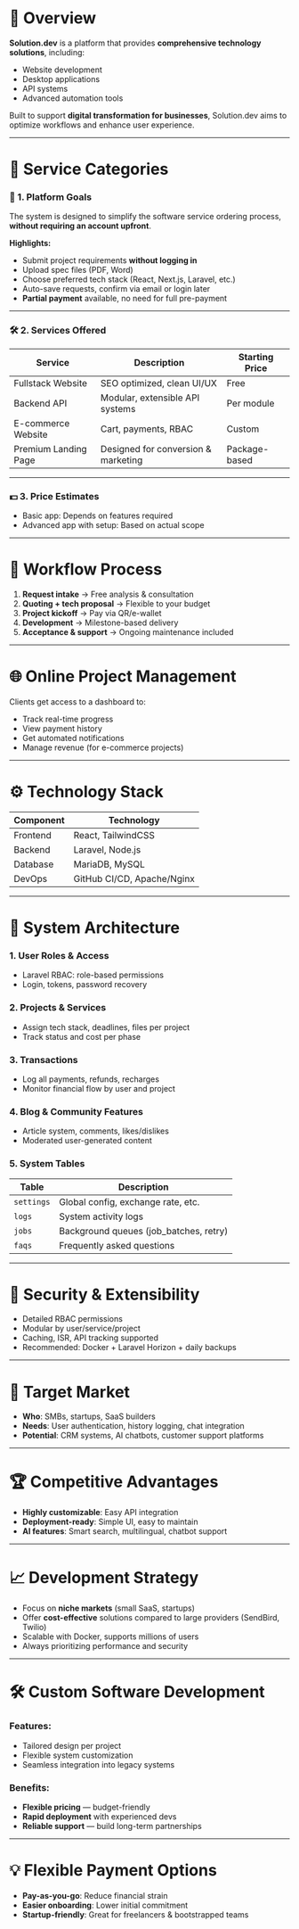 # 📌 Overview

**Solution.dev** is a platform that provides **comprehensive technology solutions**, including:
- Website development
- Desktop applications
- API systems
- Advanced automation tools

Built to support **digital transformation for businesses**, Solution.dev aims to optimize workflows and enhance user experience.

---

# 🧩 Service Categories

### 🎯 1. Platform Goals

The system is designed to simplify the software service ordering process, **without requiring an account upfront**.

**Highlights:**
- Submit project requirements **without logging in**
- Upload spec files (PDF, Word)
- Choose preferred tech stack (React, Next.js, Laravel, etc.)
- Auto-save requests, confirm via email or login later
- **Partial payment** available, no need for full pre-payment

---

### 🛠️ 2. Services Offered

| Service                    | Description                                    | Starting Price |
|---------------------------|------------------------------------------------|----------------|
| Fullstack Website         | SEO optimized, clean UI/UX                     | Free           |
| Backend API               | Modular, extensible API systems                | Per module     |
| E-commerce Website        | Cart, payments, RBAC                           | Custom         |
| Premium Landing Page      | Designed for conversion & marketing            | Package-based  |

---

### 💵 3. Price Estimates

- Basic app: Depends on features required
- Advanced app with setup: Based on actual scope

---

# 🔁 Workflow Process

1. **Request intake** → Free analysis & consultation
2. **Quoting + tech proposal** → Flexible to your budget
3. **Project kickoff** → Pay via QR/e-wallet
4. **Development** → Milestone-based delivery
5. **Acceptance & support** → Ongoing maintenance included

---

# 🌐 Online Project Management

Clients get access to a dashboard to:
- Track real-time progress
- View payment history
- Get automated notifications
- Manage revenue (for e-commerce projects)

---

# ⚙️ Technology Stack

| Component   | Technology                 |
|-------------|----------------------------|
| Frontend    | React, TailwindCSS         |
| Backend     | Laravel, Node.js           |
| Database    | MariaDB, MySQL             |
| DevOps      | GitHub CI/CD, Apache/Nginx |

---

# 🧱 System Architecture

### 1. User Roles & Access
- Laravel RBAC: role-based permissions
- Login, tokens, password recovery

### 2. Projects & Services
- Assign tech stack, deadlines, files per project
- Track status and cost per phase

### 3. Transactions
- Log all payments, refunds, recharges
- Monitor financial flow by user and project

### 4. Blog & Community Features
- Article system, comments, likes/dislikes
- Moderated user-generated content

### 5. System Tables
| Table        | Description                            |
|--------------|----------------------------------------|
| `settings`   | Global config, exchange rate, etc.     |
| `logs`       | System activity logs                   |
| `jobs`       | Background queues (job_batches, retry) |
| `faqs`       | Frequently asked questions              |

---

# 🔐 Security & Extensibility

- Detailed RBAC permissions
- Modular by user/service/project
- Caching, ISR, API tracking supported
- Recommended: Docker + Laravel Horizon + daily backups

---

# 🎯 Target Market

- **Who**: SMBs, startups, SaaS builders
- **Needs**: User authentication, history logging, chat integration
- **Potential**: CRM systems, AI chatbots, customer support platforms

---

# 🏆 Competitive Advantages

- **Highly customizable**: Easy API integration
- **Deployment-ready**: Simple UI, easy to maintain
- **AI features**: Smart search, multilingual, chatbot support

---

# 📈 Development Strategy

- Focus on **niche markets** (small SaaS, startups)
- Offer **cost-effective** solutions compared to large providers (SendBird, Twilio)
- Scalable with Docker, supports millions of users
- Always prioritizing performance and security

---

# 🛠️ Custom Software Development

### Features:
- Tailored design per project
- Flexible system customization
- Seamless integration into legacy systems

### Benefits:
- **Flexible pricing** — budget-friendly
- **Rapid deployment** with experienced devs
- **Reliable support** — build long-term partnerships

---

# 💡 Flexible Payment Options

- **Pay-as-you-go**: Reduce financial strain
- **Easier onboarding**: Lower initial commitment
- **Startup-friendly**: Great for freelancers & bootstrapped teams
